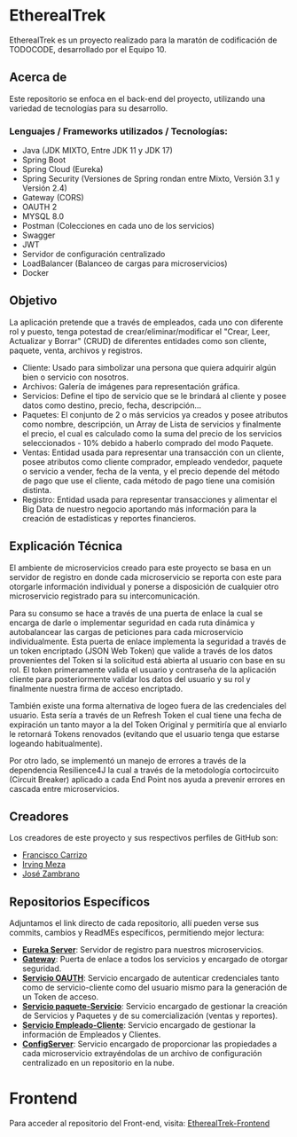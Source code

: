 # EtherealTrek

EtherealTrek es un proyecto realizado para la maratón de codificación de TODOCODE, desarrollado por el Equipo 10.

## Acerca de

Este repositorio se enfoca en el back-end del proyecto, utilizando una variedad de tecnologías para su desarrollo.

### Lenguajes / Frameworks utilizados / Tecnologías:
- Java (JDK MIXTO, Entre JDK 11 y JDK 17)
- Spring Boot 
- Spring Cloud (Eureka)
- Spring Security
  (Versiones de Spring rondan entre Mixto, Versión 3.1 y Versión 2.4)
- Gateway (CORS)
- OAUTH 2
- MYSQL 8.0
- Postman (Colecciones en cada uno de los servicios)
- Swagger
- JWT
- Servidor de configuración centralizado
- LoadBalancer (Balanceo de cargas para microservicios)
- Docker

## Objetivo
La aplicación pretende que a través de empleados, cada uno con diferente rol y puesto, tenga potestad de crear/eliminar/modificar el "Crear, Leer, Actualizar y Borrar" (CRUD) de diferentes entidades como son cliente, paquete, venta, archivos y registros.

- Cliente: Usado para simbolizar una persona que quiera adquirir algún bien o servicio con nosotros.
- Archivos: Galería de imágenes para representación gráfica.
- Servicios: Define el tipo de servicio que se le brindará al cliente y posee datos como destino, precio, fecha, descripción...
- Paquetes: El conjunto de 2 o más servicios ya creados y posee atributos como nombre, descripción, un Array de Lista de servicios y finalmente el precio, el cual es calculado como la suma del precio de los servicios seleccionados - 10% debido a haberlo comprado del modo Paquete.
- Ventas: Entidad usada para representar una transacción con un cliente, posee atributos como cliente comprador, empleado vendedor, paquete o servicio a vender, fecha de la venta, y el precio depende del método de pago que use el cliente, cada método de pago tiene una comisión distinta. 
- Registro: Entidad usada para representar transacciones y alimentar el Big Data de nuestro negocio aportando más información para la creación de estadísticas y reportes financieros.

## Explicación Técnica
El ambiente de microservicios creado para este proyecto se basa en un servidor de registro en donde cada microservicio se reporta con este para otorgarle información individual y ponerse a disposición de cualquier otro microservicio registrado para su intercomunicación.

Para su consumo se hace a través de una puerta de enlace la cual se encarga de darle o implementar seguridad en cada ruta dinámica y autobalancear las cargas de peticiones para cada microservicio individualmente. Esta puerta de enlace implementa la seguridad a través de un token encriptado (JSON Web Token) que valide a través de los datos provenientes del Token si la solicitud está abierta al usuario con base en su rol. El token primeramente valida el usuario y contraseña de la aplicación cliente para posteriormente validar los datos del usuario y su rol y finalmente nuestra firma de acceso encriptado. 

También existe una forma alternativa de logeo fuera de las credenciales del usuario. Esta sería a través de un Refresh Token el cual tiene una fecha de expiración un tanto mayor a la del Token Original y permitiría que al enviarlo le retornará Tokens renovados (evitando que el usuario tenga que estarse logeando habitualmente).

Por otro lado, se implementó un manejo de errores a través de la dependencia Resilience4J la cual a través de la metodología cortocircuito (Circuit Breaker) aplicado a cada End Point nos ayuda a prevenir errores en cascada entre microservicios.

## Creadores

Los creadores de este proyecto y sus respectivos perfiles de GitHub son:

- [Francisco Carrizo](https://github.com/FrancarriYT)
- [Irving Meza](https://github.com/IrvingMeza95)
- [José Zambrano](https://github.com/21Zam03)

## Repositorios Específicos

Adjuntamos el link directo de cada repositorio, allí pueden verse sus commits, cambios y ReadMEs específicos, permitiendo mejor lectura:

- **[Eureka Server](https://github.com/IrvingMeza95/ethereal-trek-eureka-server)**: Servidor de registro para nuestros microservicios.
- **[Gateway](https://github.com/IrvingMeza95/ethereal-trek-gateqayServer)**: Puerta de enlace a todos los servicios y encargado de otorgar seguridad.
- **[Servicio OAUTH](https://github.com/IrvingMeza95/ethereal-trek-servicioOauth)**: Servicio encargado de autenticar credenciales tanto como de servicio-cliente como del usuario mismo para la generación de un Token de acceso.
- **[Servicio paquete-Servicio](https://github.com/IrvingMeza95/ethereal-trek-gestionPaqSer)**: Servicio encargado de gestionar la creación de Servicios y Paquetes y de su comercialización (ventas y reportes).
- **[Servicio Empleado-Cliente](https://github.com/IrvingMeza95/ethereal-trek-gestionPaqSer)**: Servicio encargado de gestionar la información de Empleados y Clientes.
- **[ConfigServer](https://github.com/IrvingMeza95/ethereal-trek-configServer)**: Servicio encargado de proporcionar las propiedades a cada microservicio extrayéndolas de un archivo de configuración centralizado en un repositorio en la nube.

# Frontend

Para acceder al repositorio del Front-end, visita: [EtherealTrek-Frontend](https://github.com/FrancarriYT/EtherealTrekHackacode2024-Frontend)
